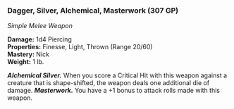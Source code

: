 ### Dagger, Silver, Alchemical, Masterwork (307 GP)
*Simple Melee Weapon*  

**Damage:** 1d4 Piercing  
**Properties:** Finesse, Light, Thrown (Range 20/60)  
**Mastery:** Nick  
**Weight:** 1 lb.

***Alchemical Silver.*** When you score a Critical Hit with this weapon against a creature that is shape-shifted, the weapon deals one additional die of damage.
***Masterwork.*** You have a +1 bonus to attack rolls made with this weapon.